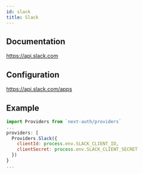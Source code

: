 ```yaml
---
id: slack
title: Slack
---
```


## Documentation

https://api.slack.com

## Configuration

https://api.slack.com/apps

## Example

```js
import Providers from `next-auth/providers`
...
providers: [
  Providers.Slack({
    clientId: process.env.SLACK_CLIENT_ID,
    clientSecret: process.env.SLACK_CLIENT_SECRET
  })
}
...